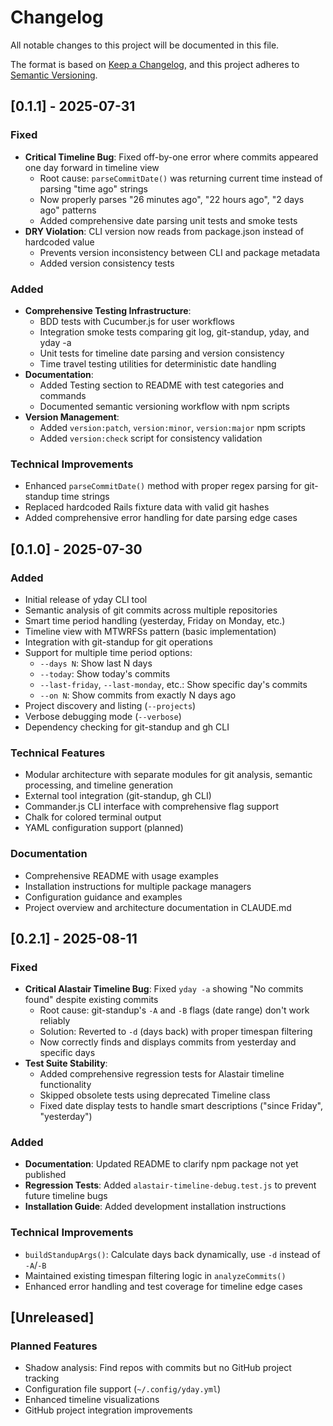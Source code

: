 # Changelog

All notable changes to this project will be documented in this file.

The format is based on [Keep a Changelog](https://keepachangelog.com/en/1.0.0/),
and this project adheres to [Semantic Versioning](https://semver.org/spec/v2.0.0.html).

## [0.1.1] - 2025-07-31

### Fixed
- **Critical Timeline Bug**: Fixed off-by-one error where commits appeared one day forward in timeline view
  - Root cause: `parseCommitDate()` was returning current time instead of parsing "time ago" strings
  - Now properly parses "26 minutes ago", "22 hours ago", "2 days ago" patterns
  - Added comprehensive date parsing unit tests and smoke tests
- **DRY Violation**: CLI version now reads from package.json instead of hardcoded value
  - Prevents version inconsistency between CLI and package metadata
  - Added version consistency tests

### Added
- **Comprehensive Testing Infrastructure**:
  - BDD tests with Cucumber.js for user workflows
  - Integration smoke tests comparing git log, git-standup, yday, and yday -a
  - Unit tests for timeline date parsing and version consistency
  - Time travel testing utilities for deterministic date handling
- **Documentation**:
  - Added Testing section to README with test categories and commands
  - Documented semantic versioning workflow with npm scripts
- **Version Management**:
  - Added `version:patch`, `version:minor`, `version:major` npm scripts
  - Added `version:check` script for consistency validation

### Technical Improvements
- Enhanced `parseCommitDate()` method with proper regex parsing for git-standup time strings
- Replaced hardcoded Rails fixture data with valid git hashes
- Added comprehensive error handling for date parsing edge cases

## [0.1.0] - 2025-07-30

### Added
- Initial release of yday CLI tool
- Semantic analysis of git commits across multiple repositories
- Smart time period handling (yesterday, Friday on Monday, etc.)
- Timeline view with MTWRFSs pattern (basic implementation)
- Integration with git-standup for git operations
- Support for multiple time period options:
  - `--days N`: Show last N days
  - `--today`: Show today's commits
  - `--last-friday`, `--last-monday`, etc.: Show specific day's commits
  - `--on N`: Show commits from exactly N days ago
- Project discovery and listing (`--projects`)
- Verbose debugging mode (`--verbose`)
- Dependency checking for git-standup and gh CLI

### Technical Features
- Modular architecture with separate modules for git analysis, semantic processing, and timeline generation
- External tool integration (git-standup, gh CLI)
- Commander.js CLI interface with comprehensive flag support
- Chalk for colored terminal output
- YAML configuration support (planned)

### Documentation
- Comprehensive README with usage examples
- Installation instructions for multiple package managers
- Configuration guidance and examples
- Project overview and architecture documentation in CLAUDE.md

## [0.2.1] - 2025-08-11

### Fixed
- **Critical Alastair Timeline Bug**: Fixed `yday -a` showing "No commits found" despite existing commits
  - Root cause: git-standup's `-A` and `-B` flags (date range) don't work reliably
  - Solution: Reverted to `-d` (days back) with proper timespan filtering
  - Now correctly finds and displays commits from yesterday and specific days
- **Test Suite Stability**: 
  - Added comprehensive regression tests for Alastair timeline functionality
  - Skipped obsolete tests using deprecated Timeline class
  - Fixed date display tests to handle smart descriptions ("since Friday", "yesterday")

### Added  
- **Documentation**: Updated README to clarify npm package not yet published
- **Regression Tests**: Added `alastair-timeline-debug.test.js` to prevent future timeline bugs
- **Installation Guide**: Added development installation instructions

### Technical Improvements
- `buildStandupArgs()`: Calculate days back dynamically, use `-d` instead of `-A`/`-B`
- Maintained existing timespan filtering logic in `analyzeCommits()`
- Enhanced error handling and test coverage for timeline edge cases

## [Unreleased]

### Planned Features
- Shadow analysis: Find repos with commits but no GitHub project tracking
- Configuration file support (`~/.config/yday.yml`)
- Enhanced timeline visualizations
- GitHub project integration improvements